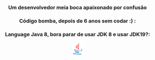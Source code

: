 <h3 align="center">Um desenvolvedor meia boca apaixonado por confusão</h3>

<h3 align="center">Código bomba, depois de 6 anos sem codar :) :</h3>
<p align="left">
</p>

<h3 align="center">Language Java 8, bora parar de usar JDK 8 e usar JDK19?:</h3>
<p align="center"> <a href="https://www.java.com" target="_blank" rel="noreferrer"> <img src="https://raw.githubusercontent.com/devicons/devicon/master/icons/java/java-original.svg" alt="java" width="40" height="40"/> </a> </p>
